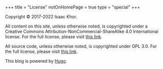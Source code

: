+++
title = "License"
notOnHomePage = true
type = "special"
+++

Copyright &copy; 2017-2022 Isaac Khor.

All content on this site, unless otherwise noted, is copyrighted under a Creative Commons Attribution-NonCommercial-ShareAlike 4.0 International license. For the full license, please visit [this link](https://creativecommons.org/licenses/by-nc-sa/4.0/legalcode).

All source code, unless otherwise noted, is copyrighted under GPL 3.0. For the full license, please visit [this link](https://www.gnu.org/licenses/gpl-3.0-standalone.html).

This blog is powered by [Hugo](https://gohugo.io/).
